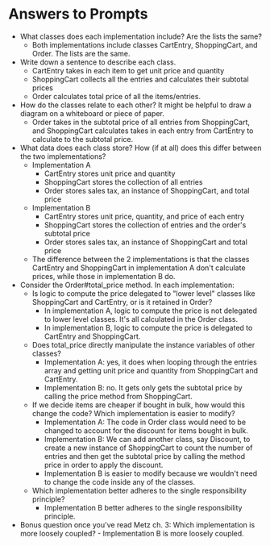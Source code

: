 # Answers to Prompts
- What classes does each implementation include? Are the lists the same?
    - Both implementations include classes CartEntry, ShoppingCart, and Order. The lists are the same.
- Write down a sentence to describe each class.
    - CartEntry takes in each item to get unit price and quantity
    - ShoppingCart collects all the entries and calculates their subtotal prices
    - Order calculates total price of all the items/entries.
- How do the classes relate to each other? It might be helpful to draw a diagram on a whiteboard or piece of paper.
    - Order takes in the subtotal price of all entries from ShoppingCart, and ShoppingCart calculates takes in each entry from CartEntry to calculate to the subtotal price.
- What data does each class store? How (if at all) does this differ between the two implementations?
    - Implementation A
        - CartEntry stores unit price and quantity
        - ShoppingCart stores the collection of all entries
        - Order stores sales tax, an instance of ShoppingCart, and total price
    - Implementation B
        - CartEntry stores unit price, quantity, and price of each entry
        - ShoppingCart stores the collection of entries and the order's subtotal price
        - Order stores sales tax, an instance of ShoppingCart and total price
    - The difference between the 2 implementations is that the classes CartEntry and ShoppingCart in implementation A don't calculate prices, while those in implementation B do.
- Consider the Order#total_price method. In each implementation:
    -   Is logic to compute the price delegated to "lower level" classes like ShoppingCart and CartEntry, or is it retained in Order?
        - In implementation A, logic to compute the price is not delegated to lower level classes. It's all calculated in the Order class.
        - In implementation B, logic to compute the price is delegated to CartEntry and ShoppingCart.
    -   Does total_price directly manipulate the instance variables of other classes?
        -   Implementation A: yes, it does when looping through the entries array and getting unit price and quantity from ShoppingCart and CartEntry.
        -   Implementation B: no. It gets only gets the subtotal price by calling the price method from ShoppingCart.
    - If we decide items are cheaper if bought in bulk, how would this change the code? Which implementation is easier to modify?
        -  Implementation A: The code in Order class would need to be changed to account for the discount for items bought in bulk.
        - Implementation B: We can add another class, say Discount, to create a new instance of ShoppingCart to count the number of entries and then get the subtotal price by calling the method price in order to apply the discount.
        - Implementation B is easier to modify because we wouldn't need to change the code inside any of the classes.
    - Which implementation better adheres to the single responsibility principle?
        - Implementation B better adheres to the single responsibility principle.
- Bonus question once you've read Metz ch. 3: Which implementation is more loosely coupled?
        - Implementation B is more loosely coupled.
